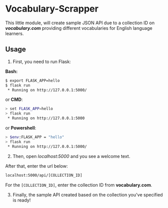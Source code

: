 
# Vocabulary-Scrapper

This little module, will create sample JSON API due to a collection ID on ***vocabulary.com*** providing different vocabularies for English language learners.

## Usage

1. First, you need to run Flask:

**Bash:**
```bash
$ export FLASK_APP=hello
$ flask run
 * Running on http://127.0.0.1:5000/
```
or **CMD**:
```bash
> set FLASK_APP=hello
> flask run
 * Running on http://127.0.0.1:5000
```
or **Powershell**:
```bash
> $env:FLASK_APP = "hello"
> flask run
 * Running on http://127.0.0.1:5000/
```

2. Then, open *localhost:5000* and you see a welcome text.

After that, enter the url below:
```bash
localhost:5000/api/[COLLECTION_ID]
```
For the `[COLLECTION_ID]`, enter the collection ID from **vocabulary.com**.

3. Finally, the sample API created based on the collection you've specified is ready!

